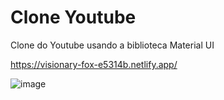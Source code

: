 # Clone Youtube

Clone do Youtube usando a biblioteca Material UI

https://visionary-fox-e5314b.netlify.app/

![image](https://user-images.githubusercontent.com/81524432/184779529-4e2af147-b8de-41d7-8f13-e5f812f1a327.png)

